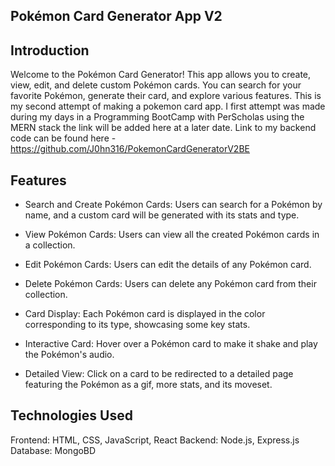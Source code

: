 ## Pokémon Card Generator App V2

## Introduction
Welcome to the Pokémon Card Generator! This app allows you to create, view, edit, and delete custom Pokémon cards. You can search for your favorite Pokémon, generate their card, and explore various features. This is my second attempt of making a pokemon card app. I first attempt was made during my days in a Programming BootCamp with PerScholas using the MERN stack the link will be added here at a later date.
Link to my backend code can be found here - https://github.com/J0hn316/PokemonCardGeneratorV2BE

## Features
- Search and Create Pokémon Cards: Users can search for a Pokémon by name, and a custom card will be generated with its stats and type.

- View Pokémon Cards: Users can view all the created Pokémon cards in a collection.

- Edit Pokémon Cards: Users can edit the details of any Pokémon card.

- Delete Pokémon Cards: Users can delete any Pokémon card from their collection.

- Card Display: Each Pokémon card is displayed in the color corresponding to its type, showcasing some key stats.

- Interactive Card: Hover over a Pokémon card to make it shake and play the Pokémon's audio.

- Detailed View: Click on a card to be redirected to a detailed page featuring the Pokémon as a gif, more stats, and its moveset.


## Technologies Used

Frontend: HTML, CSS, JavaScript, React
Backend: Node.js, Express.js
Database: MongoBD 